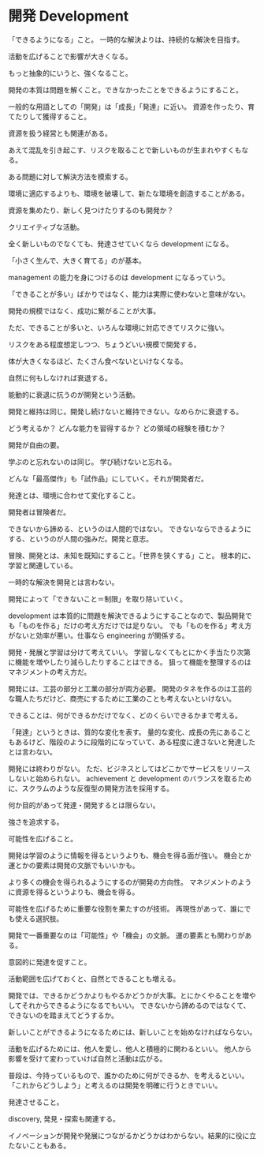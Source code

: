 # 開発 Development

「できるようになる」こと。
一時的な解決よりは、持続的な解決を目指す。

活動を広げることで影響が大きくなる。

もっと抽象的にいうと、強くなること。

開発の本質は問題を解くこと。できなかったことをできるようにすること。

一般的な用語としての「開発」は「成長」「発達」に近い。
資源を作ったり、育てたりして獲得すること。

資源を扱う経営とも関連がある。

あえて混乱を引き起こす、リスクを取ることで新しいものが生まれやすくもなる。

ある問題に対して解決方法を模索する。

環境に適応するよりも、環境を破壊して、新たな環境を創造することがある。

資源を集めたり、新しく見つけたりするのも開発か？

クリエイティブな活動。

全く新しいものでなくても、発達させていくなら development になる。

「小さく生んで、大きく育てる」のが基本。

management の能力を身につけるのは development になるっていう。

「できることが多い」ばかりではなく、能力は実際に使わないと意味がない。

開発の規模ではなく、成功に繋がることが大事。

ただ、できることが多いと、いろんな環境に対応できてリスクに強い。

リスクをある程度想定しつつ、ちょうどいい規模で開発する。

体が大きくなるほど、たくさん食べないといけなくなる。

自然に何もしなければ衰退する。

能動的に衰退に抗うのが開発という活動。

開発と維持は同じ。開発し続けないと維持できない。なめらかに衰退する。

どう考えるか？
どんな能力を習得するか？
どの領域の経験を積むか？

開発が自由の要。

学ぶのと忘れないのは同じ。
学び続けないと忘れる。

どんな「最高傑作」も「試作品」にしていく。それが開発者だ。

発達とは、環境に合わせて変化すること。

開発者は冒険者だ。

できないから諦める、というのは人間的ではない。
できないならできるようにする、というのが人間の強みだ。開発と意志。

冒険、開発とは、未知を既知にすること。「世界を狭くする」こと。
根本的に、学習と関連している。

一時的な解決を開発とは言わない。

開発によって「できないこと＝制限」を取り除いていく。

development は本質的に問題を解決できるようにすることなので、製品開発でも「ものを作る」だけの考え方だけでは足りない。
でも「ものを作る」考え方がないと効率が悪い。仕事なら engineering が関係する。

開発・発展と学習は分けて考えていい。
学習しなくてもとにかく手当たり次第に機能を増やしたり減らしたりすることはできる。
狙って機能を整理するのはマネジメントの考え方だ。

開発には、工芸の部分と工業の部分が両方必要。
開発のタネを作るのは工芸的な職人たちだけど、商売にするために工業のことも考えないといけない。

できることは、何ができるかだけでなく、どのくらいできるかまで考える。

「発達」というときは、質的な変化を表す。
量的な変化、成長の先にあることもあるけど、階段のように段階的になっていて、ある程度に達さないと発達したとは言わない。

開発には終わりがない。
ただ、ビジネスとしてはどこかでサービスをリリースしないと始められない。
achievement と development のバランスを取るために、スクラムのような反復型の開発方法を採用する。

何か目的があって発達・開発するとは限らない。

強さを追求する。

可能性を広げること。

開発は学習のように情報を得るというよりも、機会を得る面が強い。
機会とか運とかの要素は開発の文脈でもいいかも。

より多くの機会を得られるようにするのが開発の方向性。
マネジメントのように資源を得るというよりも、機会を得る。

可能性を広げるために重要な役割を果たすのが技術。
再現性があって、誰にでも使える選択肢。

開発で一番重要なのは「可能性」や「機会」の文脈。
運の要素とも関わりがある。

意図的に発達を促すこと。

活動範囲を広げておくと、自然とできることも増える。

開発では、できるかどうかよりもやるかどうかが大事。とにかくやることを増やしてそれからできるようになるでもいい。
できないから諦めるのではなくて、できないのを踏まえてどうするか。

新しいことができるようになるためには、新しいことを始めなければならない。

活動を広げるためには、他人を愛し、他人と積極的に関わるといい。
他人から影響を受けて変わっていけば自然と活動は広がる。

普段は、今持っているもので、誰かのために何ができるか、を考えるといい。
「これからどうしよう」と考えるのは開発を明確に行うときでいい。

発達させること。

discovery, 発見・探索も関連する。

イノベーションが開発や発展につながるかどうかはわからない。結果的に役に立たないこともある。
